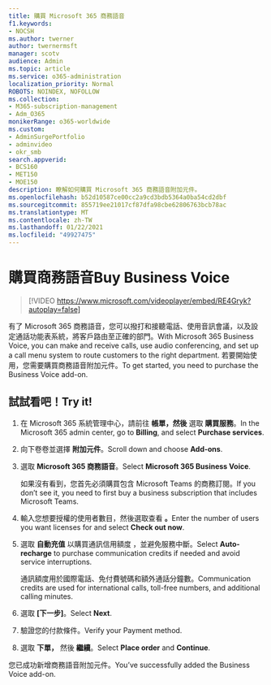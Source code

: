 ```yaml
---
title: 購買 Microsoft 365 商務語音
f1.keywords:
- NOCSH
ms.author: twerner
author: twernermsft
manager: scotv
audience: Admin
ms.topic: article
ms.service: o365-administration
localization_priority: Normal
ROBOTS: NOINDEX, NOFOLLOW
ms.collection:
- M365-subscription-management
- Adm_O365
monikerRange: o365-worldwide
ms.custom:
- AdminSurgePortfolio
- adminvideo
- okr_smb
search.appverid:
- BCS160
- MET150
- MOE150
description: 瞭解如何購買 Microsoft 365 商務語音附加元件。
ms.openlocfilehash: b52d10587ce00cc2a9cd3bdb5364a0ba54cd2dbf
ms.sourcegitcommit: 855719ee21017cf87dfa98cbe62806763bcb78ac
ms.translationtype: MT
ms.contentlocale: zh-TW
ms.lasthandoff: 01/22/2021
ms.locfileid: "49927475"
---
```

# <a name="buy-business-voice"></a><span data-ttu-id="e60ae-103">購買商務語音</span><span class="sxs-lookup"><span data-stu-id="e60ae-103">Buy Business Voice</span></span>

> [!VIDEO https://www.microsoft.com/videoplayer/embed/RE4Gryk?autoplay=false]

<span data-ttu-id="e60ae-104">有了 Microsoft 365 商務語音，您可以撥打和接聽電話、使用音訊會議，以及設定通話功能表系統，將客戶路由至正確的部門。</span><span class="sxs-lookup"><span data-stu-id="e60ae-104">With Microsoft 365 Business Voice, you can make and receive calls, use audio conferencing, and set up a call menu system to route customers to the right department.</span></span> <span data-ttu-id="e60ae-105">若要開始使用，您需要購買商務語音附加元件。</span><span class="sxs-lookup"><span data-stu-id="e60ae-105">To get started, you need to purchase the Business Voice add-on.</span></span>

## <a name="try-it"></a><span data-ttu-id="e60ae-106">試試看吧！</span><span class="sxs-lookup"><span data-stu-id="e60ae-106">Try it!</span></span>

1. <span data-ttu-id="e60ae-107">在 Microsoft 365 系統管理中心，請前往 **帳單，然後** 選取 **購買服務**。</span><span class="sxs-lookup"><span data-stu-id="e60ae-107">In the Microsoft 365 admin center, go to **Billing**, and select **Purchase services**.</span></span>
1. <span data-ttu-id="e60ae-108">向下卷卷並選擇 **附加元件**。</span><span class="sxs-lookup"><span data-stu-id="e60ae-108">Scroll down and choose **Add-ons**.</span></span> 
1. <span data-ttu-id="e60ae-109">選取 **Microsoft 365 商務語音**。</span><span class="sxs-lookup"><span data-stu-id="e60ae-109">Select **Microsoft 365 Business Voice**.</span></span>

    <span data-ttu-id="e60ae-110">如果沒有看到，您首先必須購買包含 Microsoft Teams 的商務訂閱。</span><span class="sxs-lookup"><span data-stu-id="e60ae-110">If you don’t see it, you need to first buy a business subscription that includes Microsoft Teams.</span></span>
1. <span data-ttu-id="e60ae-111">輸入您想要授權的使用者數目，然後選取查看 **。**</span><span class="sxs-lookup"><span data-stu-id="e60ae-111">Enter the number of users you want licenses for and select **Check out now**.</span></span>
1. <span data-ttu-id="e60ae-112">選取 **自動充值** 以購買通訊信用額度 ，並避免服務中斷。</span><span class="sxs-lookup"><span data-stu-id="e60ae-112">Select **Auto-recharge** to purchase communication credits if needed and avoid service interruptions.</span></span>

    <span data-ttu-id="e60ae-113">通訊額度用於國際電話、免付費號碼和額外通話分鐘數。</span><span class="sxs-lookup"><span data-stu-id="e60ae-113">Communication credits are used for international calls, toll-free numbers, and additional calling minutes.</span></span>
1. <span data-ttu-id="e60ae-114">選取 **[下一步]**。</span><span class="sxs-lookup"><span data-stu-id="e60ae-114">Select **Next**.</span></span>
1. <span data-ttu-id="e60ae-115">驗證您的付款條件。</span><span class="sxs-lookup"><span data-stu-id="e60ae-115">Verify your Payment method.</span></span>
1. <span data-ttu-id="e60ae-116">選取 **下單，** 然後 **繼續**。</span><span class="sxs-lookup"><span data-stu-id="e60ae-116">Select **Place order** and **Continue**.</span></span>

<span data-ttu-id="e60ae-117">您已成功新增商務語音附加元件。</span><span class="sxs-lookup"><span data-stu-id="e60ae-117">You’ve successfully added the Business Voice add-on.</span></span>